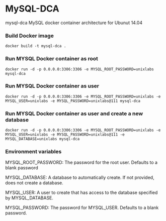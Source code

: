 # MySQL-DCA
mysql-dca  MySQL docker container architecture for Ubunut 14.04

### Build Docker image
```
docker build -t mysql-dca .
```
### Run MYSQL Docker container as root
```
docker run -d -p 0.0.0.0:3306:3306 -e MYSQL_ROOT_PASSWORD=unixlabs mysql-dca
```
### Run MYSQL Docker container as user
```
docker run -d -p 0.0.0.0:3306:3306 -e MYSQL_ROOT_PASSWORD=unixlabs -e MYSQL_USER=unixlabs -e MYSQL_PASSWORD=unixlabs@111 mysql-dca
```
### Run MYSQL Docker container as user and create a new database 
```
docker run -d -p 0.0.0.0:3306:3306 -e MYSQL_ROOT_PASSWORD=unixlabs -e MYSQL_USER=unixlabs -e MYSQL_PASSWORD=unixlabs@111 -e MYSQL_DATABASE=unixlabs mysql-dca
```

### Environment variables

MYSQL_ROOT_PASSWORD: The password for the root user. Defaults to a blank password

MYSQL_DATABASE: A database to automatically create. If not provided, does not create a database.

MYSQL_USER: A user to create that has access to the database specified by MYSQL_DATABASE.

MYSQL_PASSWORD: The password for MYSQL_USER. Defaults to a blank password.
